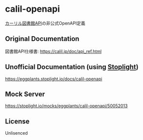 # calil-openapi

[カーリル図書館API](https://calil.jp/doc/api.html)の非公式OpenAPI定義

## Original Documentation

図書館API仕様書: <https://calil.jp/doc/api_ref.html>

## Unofficial Documentation (using [Stoplight](https://stoplight.io))

<https://eggplants.stoplight.io/docs/calil-openapi>

## Mock Server

<https://stoplight.io/mocks/eggplants/calil-openapi/50052013>

## License

Unlisenced
